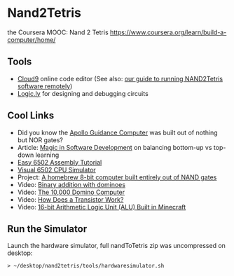 # Nand2Tetris
the Coursera MOOC: Nand 2 Tetris
https://www.coursera.org/learn/build-a-computer/home/

## Tools

- [Cloud9](https://c9.io/) online code editor (See also: [our guide to running NAND2Tetris software remotely](https://github.com/LearnToCodeLA/nand2tetris/wiki/Test-HDL-files-remotely))
- [Logic.ly](http://logic.ly/) for designing and debugging circuits

## Cool Links

- Did you know the [Apollo Guidance Computer](https://en.wikipedia.org/wiki/Apollo_Guidance_Computer) was built out of nothing but NOR gates?
- Article: [Magic in Software Development](http://skilldrick.co.uk/2011/04/magic-in-software-development/) on balancing bottom-up vs top-down learning
- [Easy 6502 Assembly Tutorial](http://skilldrick.github.io/easy6502/)
- [Visual 6502 CPU Simulator](http://www.visual6502.org/JSSim/)
- Project: [A homebrew 8-bit computer built entirely out of NAND gates](https://hackaday.io/project/9795-nedonand-homebrew-computer)
- Video: [Binary addition with dominoes](https://www.youtube.com/watch?v=lNuPy-r1GuQ)
- Video: [The 10,000 Domino Computer](https://www.youtube.com/watch?v=OpLU__bhu2w)
- Video: [How Does a Transistor Work?](https://www.youtube.com/watch?v=IcrBqCFLHIY)
- Video: [16-bit Arithmetic Logic Unit (ALU) Built in Minecraft](https://www.youtube.com/watch?v=LGkkyKZVzug)


## Run the Simulator
Launch the hardware simulator, full nandToTetris zip was uncompressed on desktop:

```
> ~/desktop/nand2tetris/tools/hardwaresimulator.sh
